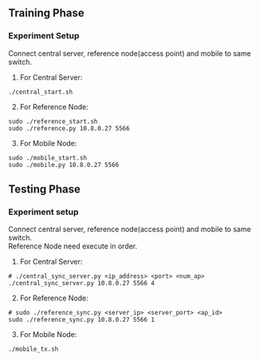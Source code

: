 ## Training Phase

### Experiment Setup

Connect central server, reference node(access point) and mobile to same switch.  

1. For Central Server:
<pre><code>./central_start.sh
</code></pre>

2. For Reference Node:
<pre><code>sudo ./reference_start.sh 
sudo ./reference.py 10.8.0.27 5566
</code></pre>
3. For Mobile Node: 
<pre><code>sudo ./mobile_start.sh	
sudo ./mobile.py 10.8.0.27 5566
</code></pre>
<!--

					      Send Packet
______________________________________________________________ Mobile node(TX)
\					        /     \                    /
 \					       /       \                  /
GETREADY	            READY    SENDOVER         ALLSTOP
   \				     /           \              /
____\___________________/_____________\____________/__________ Central Server
     \			    ////			   \          /
      \		  	   ////				    \        /
   STARTRECV  ACKFORSTART            STOPRECV  ACKFORSTOP 
        \        ////					  \    /
_________\______////_______________________\__/_______________ Reference node(AP)
		  Prepare

-->

## Testing Phase

### Experiment setup 

Connect central server, reference node(access point) and mobile to same switch.  
Reference Node need execute in order. 

1. For Central Server:
<pre><code># ./central_sync_server.py &lt;ip_address&gt; &lt;port&gt; &lt;num_ap&gt; 
./central_sync_server.py 10.8.0.27 5566 4
</code></pre>
	
2. For Reference Node:
	
<pre><code># sudo ./reference_sync.py &lt;server_ip&gt; &lt;server_port&gt; &lt;ap_id&gt;
sudo ./reference_sync.py 10.8.0.27 5566 1 
</code></pre>

3. For Mobile Node: 
<pre><code>./mobile_tx.sh
</code></pre>

<!-- 
							  SCP get log file
______________________________________________
\                  ////           /      /
 \                ////           /      /
 SYNC    ACK_FOR_END_COLLECT    / .... /
   \            ////           /      /
____\__________////___________/______/________
  Refer collect CSI
-->



